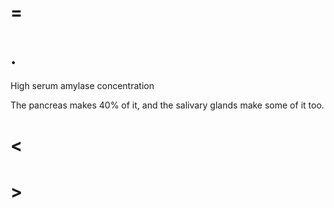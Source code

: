 # =

# .

High serum amylase concentration

The pancreas makes 40% of it, and the salivary glands make some of it too.

# <

# >
